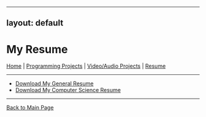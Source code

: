 <link rel="stylesheet" type="text/css" href="assets/styles.css">

---
layout: default
---

# My Resume

[Home](index.md) | [Programming Projects](programming.md) | [Video/Audio Projects](audio-video.md) | [Resume](resume.md)

---

- [Download My General Resume](/Resumes/Jonah%20Watts%20Sep%202024%20Resume.pdf)
- [Download My Computer Science Resume](/Resumes/Jonah_Watts%20-%20%20CS.pdf)

---
[Back to Main Page](index.md)
